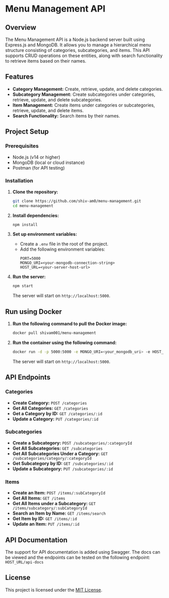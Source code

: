 # Menu Management API

## Overview

The Menu Management API is a Node.js backend server built using Express.js and MongoDB. It allows you to manage a hierarchical menu structure consisting of categories, subcategories, and items. This API supports CRUD operations on these entities, along with search functionality to retrieve items based on their names.

## Features

* **Category Management:** Create, retrieve, update, and delete categories.
* **Subcategory Management:** Create subcategories under categories, retrieve, update, and delete subcategories.
* **Item Management:** Create items under categories or subcategories, retrieve, update, and delete items.
* **Search Functionality:** Search items by their names.

## Project Setup

### Prerequisites

* Node.js (v14 or higher)
* MongoDB (local or cloud instance)
* Postman (for API testing)

### Installation

1. **Clone the repository:**
    ```bash
    git clone https://github.com/shiv-am0/menu-management.git
    cd menu-management
    ```

2. **Install dependencies:**
    ```bash
    npm install
    ```

3. **Set up environment variables:**
    - Create a `.env` file in the root of the project.
    - Add the following environment variables:
        ```env
        PORT=5000
        MONGO_URI=<your-mongodb-connection-string>
        HOST_URL=<your-server-host-url>
        ```

4. **Run the server:**
    ```bash
    npm start
    ```
    The server will start on `http://localhost:5000`.

## Run using Docker

1. **Run the following command to pull the Docker image:**
    ```bash
    docker pull shivam001/menu-management
    ```

2. **Run the container using the following command:**
    ```bash
    docker run -d -p 5000:5000 -e MONGO_URI=<your_mongodb_uri> -e HOST_URL=<your_server_host_url> shivam001/menu-management
    ```
    The server will start on `http://localhost:5000`.

## API Endpoints

### Categories

* **Create Category:** `POST /categories`
* **Get All Categories:** `GET /categories`
* **Get a Category by ID:** `GET /categories/:id`
* **Update a Category:** `PUT /categories/:id`

### Subcategories

* **Create a Subcategory:** `POST /subcategories/:categoryId`
* **Get All Subcategories:** `GET /subcategories`
* **Get All Subcategories Under a Category:** `GET /subcategories/category/:categoryId`
* **Get Subcategory by ID:** `GET /subcategories/:id`
* **Update a Subcategory:** `PUT /subcategories/:id`

### Items

* **Create an Item:** `POST /items/:subCategoryId`
* **Get All Items:** `GET /items`
* **Get All Items under a Subcategory:** `GET /items/subcategory/:subCategoryId`
* **Search an Item by Name:** `GET /items/search`
* **Get Item by ID:** `GET /items/:id`
* **Update an Item:** `PUT /items/:id`

## API Documentation

The support for API documentation is added using Swagger. The docs can be viewed and the endpoints can be tested on the following endpoint: `HOST_URL/api-docs`

## License

This project is licensed under the [MIT License](/LICENSE).